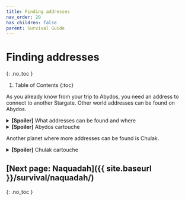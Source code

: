 ```yaml
---
title: Finding addresses
nav_order: 20
has_children: false
parent: Survival Guide
---
```


# Finding addresses
{: .no_toc }

1. Table of Contents
{:toc}

As you already know from your trip to Abydos, you need an address to connect to another Stargate.
Other world addresses can be found on Abydos.

<details markdown="block">
<summary><b>[Spoiler]</b> What addresses can be found and where</summary>

- Addresses that can be found in **Overworld**:
  - Abydos
- Addresses that can be found on **Abydos**:
  - Overworld 
  - The Nether
  - The End
  - Glacio from Ad Astra (this address can be found even if you don't have Ad Astra installed)
  - Chulak
  - Cavum Tenebrae
  - Any other dimension added by other mods
- Addresses that can be found on **Chulak**:
  - Overworld
  - Abydos
  - Cavum Tenebrae
  - Any other dimension added by other mods

**Lantea**'s address **cannot** yet be found.

</details>

<details markdown="block">
<summary><b>[Spoiler]</b> Abydos cartouche</summary>
The structures housing Cartouches on Abydos look like some Sandstone rock formation. 
You can find these scattered around the vast Abydos desert.

There is a small opening, which you can use to get inside.

![Abydos cartouche entrance]({{ site.baseurl }}/assets/img/survival/abydos_cartouche_surface.png)

Once inside, the first cartouche holds the Earth's address.

![Abydos cartouche Earth]({{ site.baseurl }}/assets/img/survival/abydos_cartouche_first.png)

There are four more cartouches behind that blocked-off entrance to the left,
which hold two random addresses of SGJourney dimensions and two random addresses of non-SGJourney dimensions
(Vanilla dimensions or dimensions added by other mods).
Note that the dimensions chosen are entirely random,
so the fewer dimensions you have, the more duplicate addresses you will find.

![Abydos cartouche Earth]({{ site.baseurl }}/assets/img/survival/abydos_cartouche_second.png)

</details>

Another planet where more addresses can be found is Chulak.

<details markdown="block">
<summary><b>[Spoiler]</b> Chulak cartouche</summary>
The cartouches on Chulak are in stone monument structure.

![Chulak cartouche]({{ site.baseurl }}/assets/img/survival/chulak_cartouche.png)
</details>

<!-- TODO: add a cheat way - link to a list of addresses -->

## [Next page: Naquadah]({{ site.baseurl }}/survival/naquadah/)
{: .no_toc }

